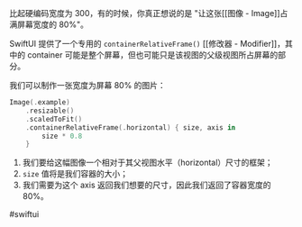 比起硬编码宽度为 300，有的时候，你真正想说的是 "让这张[[图像 - Image]]占满屏幕宽度的 80%"。

SwiftUI 提供了一个专用的 `containerRelativeFrame()` [[修改器 - Modifier]]，其中的 container 可能是整个屏幕，但也可能只是该视图的父级视图所占屏幕的部分。

我们可以制作一张宽度为屏幕 80% 的图片：

```swift
Image(.example)
    .resizable()
    .scaledToFit()
    .containerRelativeFrame(.horizontal) { size, axis in
        size * 0.8
    }
```

1. 我们要给这幅图像一个相对于其父视图水平（horizontal）尺寸的框架；
2. `size` 值将是我们容器的大小；
3. 我们需要为这个 axis 返回我们想要的尺寸，因此我们返回了容器宽度的 80%。

#swiftui 